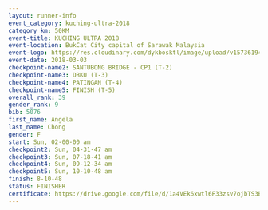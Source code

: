 ```yaml
--- 
layout: runner-info 
event_category: kuching-ultra-2018 
category_km: 50KM 
event-title: KUCHING ULTRA 2018 
event-location: BukCat City capital of Sarawak Malaysia 
event-logo: https://res.cloudinary.com/dykbosktl/image/upload/v1573619473/Logo/kuching-ultra-2018-logo_tlpvm5.png 
event-date: 2018-03-03 
checkpoint-name2: SANTUBONG BRIDGE - CP1 (T-2) 
checkpoint-name3: DBKU (T-3) 
checkpoint-name4: PATINGAN (T-4) 
checkpoint-name5: FINISH (T-5) 
overall_rank: 39
gender_rank: 9
bib: 5076
first_name: Angela
last_name: Chong
gender: F
start: Sun, 02-00-00 am
checkpoint2: Sun, 04-31-47 am
checkpoint3: Sun, 07-18-41 am
checkpoint4: Sun, 09-12-34 am
checkpoint5: Sun, 10-10-48 am
finish: 8-10-48
status: FINISHER
certificate: https://drive.google.com/file/d/1a4VEk6xwtl6F33zsv7ojbTS3B0ETiie/view?usp=sharing
--- 
```

